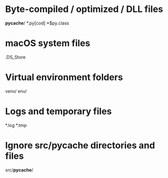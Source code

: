 # Byte-compiled / optimized / DLL files
__pycache__/
*.py[cod]
*$py.class

# macOS system files
.DS_Store

# Virtual environment folders
venv/
env/

# Logs and temporary files
*.log
*.tmp

# Ignore src/__pycache__ directories and files
src/__pycache__/